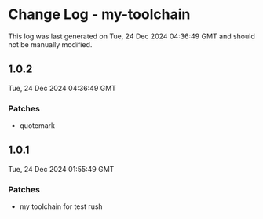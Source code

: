# Change Log - my-toolchain

This log was last generated on Tue, 24 Dec 2024 04:36:49 GMT and should not be manually modified.

## 1.0.2

Tue, 24 Dec 2024 04:36:49 GMT

### Patches

- quotemark

## 1.0.1

Tue, 24 Dec 2024 01:55:49 GMT

### Patches

- my toolchain for test rush
